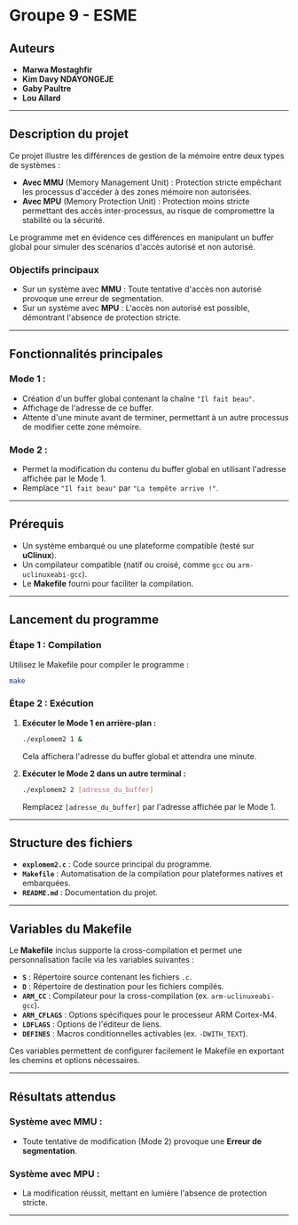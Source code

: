 # Groupe 9 - ESME

## **Auteurs**
- **Marwa Mostaghfir**
- **Kim Davy NDAYONGEJE**
- **Gaby Paultre**
- **Lou Allard**

---

## **Description du projet**
Ce projet illustre les différences de gestion de la mémoire entre deux types de systèmes :
- **Avec MMU** (Memory Management Unit) : Protection stricte empêchant les processus d'accéder à des zones mémoire non autorisées.
- **Avec MPU** (Memory Protection Unit) : Protection moins stricte permettant des accès inter-processus, au risque de compromettre la stabilité ou la sécurité.

Le programme met en évidence ces différences en manipulant un buffer global pour simuler des scénarios d'accès autorisé et non autorisé.

### **Objectifs principaux**
- Sur un système avec **MMU** : Toute tentative d'accès non autorisé provoque une erreur de segmentation.
- Sur un système avec **MPU** : L'accès non autorisé est possible, démontrant l'absence de protection stricte.

---

## **Fonctionnalités principales**
### **Mode 1 :**
- Création d'un buffer global contenant la chaîne `"Il fait beau"`.
- Affichage de l'adresse de ce buffer.
- Attente d'une minute avant de terminer, permettant à un autre processus de modifier cette zone mémoire.

### **Mode 2 :**
- Permet la modification du contenu du buffer global en utilisant l'adresse affichée par le Mode 1.
- Remplace `"Il fait beau"` par `"La tempête arrive !"`.

---

## **Prérequis**
- Un système embarqué ou une plateforme compatible (testé sur **uClinux**).
- Un compilateur compatible (natif ou croisé, comme `gcc` ou `arm-uclinuxeabi-gcc`).
- Le **Makefile** fourni pour faciliter la compilation.

---

## **Lancement du programme**

### **Étape 1 : Compilation**
Utilisez le Makefile pour compiler le programme :
```bash
make
```

### **Étape 2 : Exécution**
1. **Exécuter le Mode 1 en arrière-plan :**
   ```bash
   ./explomem2 1 &
   ```
   Cela affichera l'adresse du buffer global et attendra une minute.

2. **Exécuter le Mode 2 dans un autre terminal :**
   ```bash
   ./explomem2 2 [adresse_du_buffer]
   ```
   Remplacez `[adresse_du_buffer]` par l'adresse affichée par le Mode 1.

---

## **Structure des fichiers**
- **`explomem2.c`** : Code source principal du programme.
- **`Makefile`** : Automatisation de la compilation pour plateformes natives et embarquées.
- **`README.md`** : Documentation du projet.

---

## **Variables du Makefile**
Le **Makefile** inclus supporte la cross-compilation et permet une personnalisation facile via les variables suivantes :

- **`S`** : Répertoire source contenant les fichiers `.c`.
- **`D`** : Répertoire de destination pour les fichiers compilés.
- **`ARM_CC`** : Compilateur pour la cross-compilation (ex. `arm-uclinuxeabi-gcc`).
- **`ARM_CFLAGS`** : Options spécifiques pour le processeur ARM Cortex-M4.
- **`LDFLAGS`** : Options de l'éditeur de liens.
- **`DEFINES`** : Macros conditionnelles activables (ex. `-DWITH_TEXT`).

Ces variables permettent de configurer facilement le Makefile en exportant les chemins et options nécessaires.

---

## **Résultats attendus**

### **Système avec MMU :**
- Toute tentative de modification (Mode 2) provoque une **Erreur de segmentation**.

### **Système avec MPU :**
- La modification réussit, mettant en lumière l'absence de protection stricte.

---
